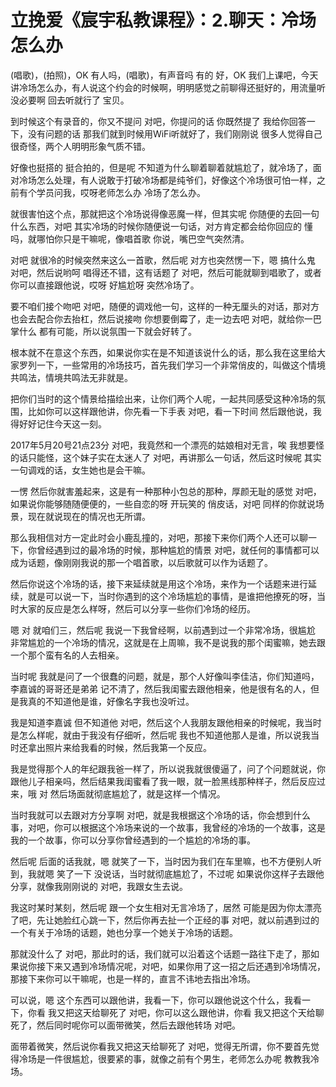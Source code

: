 # 立挽爱《宸宇私教课程》：2.聊天：冷场怎么办

(唱歌)，(拍照)，OK 有人吗，(唱歌)，有声音吗 有的 好，OK 我们上课吧，今天讲冷场怎么办，有人说这个约会的时候啊，明明感觉之前聊得还挺好的，用流量听 没必要啊 回去听就行了 宝贝。

到时候这个有录音的，你又不提问 对吧，你提问的话 你既然提了 我给你回答一下，没有问题的话 那我们就到时候用WiFi听就好了，我们刚刚说 很多人觉得自己很奇怪，两个人明明形象气质不错。

好像也挺搭的 挺合拍的，但是呢 不知道为什么聊着聊着就尴尬了，就冷场了，面对冷场怎么处理，有人说敢于打破冷场都是纯爷们，好像这个冷场很可怕一样，之前有个学员问我，哎呀老师怎么办 冷场了怎么办。

就很害怕这个点，那就把这个冷场说得像恶魔一样，但其实呢 你随便的去回一句什么东西，对吧 其实冷场的时候你随便说一句话，对方肯定都会给你回应的 懂吗，就哪怕你只是干嘛呢，像唱首歌 你说，嘴巴空气突然清。

对吧 就很冷的时候突然来这么一首歌，然后呢 对方也突然愣一下，嗯 搞什么鬼 对吧，然后说哟呵 唱得还不错，这有话题了 对吧，然后可能就聊到唱歌了，或者你可以直接跟他说，哎呀 好尴尬呀 突然冷场了。

要不咱们接个吻吧 对吧，随便的调戏他一句，这样的一种无厘头的对话，那对方也会去配合你去抬杠，然后说接吻 你想要倒霉了，走一边去吧 对吧，就给你一巴掌什么 都有可能，所以说氛围一下就会好转了。

根本就不在意这个东西，如果说你实在是不知道该说什么的话，那么我在这里给大家罗列一下，一些常用的冷场技巧，首先我们学习一个非常俏皮的，叫做这个情境共鸣法，情境共鸣法无非就是。

把你们当时的这个情景给描绘出来，让你们两个人呢，一起共同感受这种冷场的氛围，比如你可以这样跟他讲，你先看一下手表 对吧，看一下时间 然后跟他说，我得好好记住今天这一刻。

2017年5月20号21点23分 对吧，我竟然和一个漂亮的姑娘相对无言，唉 我想要怪的话只能怪，这个妹子实在太迷人了 对吧，再讲那么一句话，然后这时候呢 其实一句调戏的话，女生她也是会干嘛。

一愣 然后你就害羞起来，这是有一种那种小包总的那种，厚颜无耻的感觉 对吧，如果说你能够随随便便的，一些自恋的呀 开玩笑的 俏皮话，对吧 同样的你就说场景，现在就说现在的情况也无所谓。

那么我相信对方一定此时会小鹿乱撞的，对吧，那接下来你们两个人还可以聊一下，你曾经遇到过的最冷场的时候，那种尴尬的情景 对吧，就任何的事情都可以成为话题，像刚刚我说的那一个唱首歌，以后歌就可以作为话题了。

然后你说这个冷场的话，接下来延续就是用这个冷场，来作为一个话题来进行延续，就是可以说一下，当时你遇到的这个冷场尴尬的事情，是谁把他撩死的呀，当时大家的反应是怎么样呀，然后可以分享一些你们冷场的经历。

嗯 对 就咱们三，然后呢 我说一下我曾经啊，以前遇到过一个非常冷场，很尴尬 非常尴尬的一个冷场的情况，这就是在上周嘛，我不是说我的那个闺蜜嘛，她去跟一个那个蛮有名的人去相亲。

当时呢 我就是问了一个很蠢的问题，就是，那个人好像叫李佳洁，你们知道吗，李嘉诚的哥哥还是弟弟 记不清了，然后我闺蜜去跟他相亲，他是很有名的人，但是我真的不知道他是谁，好像名字我也没听过。

我是知道李嘉诚 但不知道他 对吧，然后这个人我朋友跟他相亲的时候呢，我当时是怎么样呢，就由于我没有仔细听，然后呢 我也不知道他那人是谁，所以说我当时还拿出照片来给我看的时候，然后我第一个反应。

我是觉得那个人的年纪跟我爸一样了，所以说我就很傻逼了，问了个问题就说，你跟他儿子相亲吗，然后结果我闺蜜看了我一眼，就一脸黑线那种样子，然后反应过来，哦 对 然后场面就彻底尴尬了，就是这样一个情况。

当时我就可以去跟对方分享啊 对吧，就是我根据这个冷场的话，你会想到什么事，对吧，你可以根据这个冷场来说的一个故事，我曾经的冷场的一个故事，这是我的一个故事，你可以分享你曾经遇到的一个尴尬的冷场的事。

然后呢 后面的话我就，嗯 就笑了一下，当时因为我们在车里嘛，也不方便别人听到，我就嗯 笑了一下 没说话，当时就彻底尴尬了，不过呢 如果说你这样子去跟他分享，就像我刚刚说的 对吧，我跟女生去说。

我这时某时某刻，然后呢 跟一个女生相对无言冷场了，居然 可能是因为你太漂亮了吧，先让她脸红心跳一下，然后你再去扯一个正经的事 对吧，就以前遇到过的一个有关于冷场的话题，她也分享一个她关于冷场的话题。

那就没什么了 对吧，那此时的话，我们就可以沿着这个话题一路往下走了，那如果说你接下来又遇到冷场情况呢，对吧，如果你用了这一招之后还遇到冷场情况，那接下来你可以干嘛呢，也是一样的，直言不讳地去指出冷场。

可以说，嗯 这个东西可以跟他讲，我看一下，你可以跟他说这个什么，我看一下，你看 我又把这天给聊死了 对吧，你可以这么跟他讲，你看 我又把这个天给聊死了，然后同时呢你可以面带微笑，然后去跟他转场 对吧。

面带着微笑，然后说你看我又把这天给聊死了 对吧，觉得无所谓，你不要首先觉得冷场是一件很尴尬，很要紧的事，就像之前有个男生，老师怎么办呢 教教我冷场。

